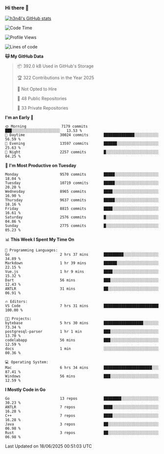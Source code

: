 ### Hi there 👋

[![h3n4l's GitHub stats](https://github-readme-stats.vercel.app/api?username=h3n4l&count_private=true&show_icons=true&theme=radical)](https://github.com/h3n4l/github-readme-stats)

<!--START_SECTION:waka-->
![Code Time](http://img.shields.io/badge/Code%20Time-2%2C206%20hrs%209%20mins-blue)

![Profile Views](http://img.shields.io/badge/Profile%20Views-0-blue)

![Lines of code](https://img.shields.io/badge/From%20Hello%20World%20I%27ve%20Written-18.1%20million%20lines%20of%20code-blue)

**🐱 My GitHub Data** 

> 📦 392.0 kB Used in GitHub's Storage 
 > 
> 🏆 322 Contributions in the Year 2025
 > 
> 🚫 Not Opted to Hire
 > 
> 📜 48 Public Repositories 
 > 
> 🔑 33 Private Repositories 
 > 
**I'm an Early 🐤** 

```text
🌞 Morning                7179 commits        ███░░░░░░░░░░░░░░░░░░░░░░   13.53 % 
🌆 Daytime                30024 commits       ██████████████░░░░░░░░░░░   56.59 % 
🌃 Evening                13597 commits       ██████░░░░░░░░░░░░░░░░░░░   25.63 % 
🌙 Night                  2257 commits        █░░░░░░░░░░░░░░░░░░░░░░░░   04.25 % 
```
📅 **I'm Most Productive on Tuesday** 

```text
Monday                   9570 commits        █████░░░░░░░░░░░░░░░░░░░░   18.04 % 
Tuesday                  10719 commits       █████░░░░░░░░░░░░░░░░░░░░   20.20 % 
Wednesday                8965 commits        ████░░░░░░░░░░░░░░░░░░░░░   16.90 % 
Thursday                 9637 commits        █████░░░░░░░░░░░░░░░░░░░░   18.16 % 
Friday                   8815 commits        ████░░░░░░░░░░░░░░░░░░░░░   16.61 % 
Saturday                 2576 commits        █░░░░░░░░░░░░░░░░░░░░░░░░   04.86 % 
Sunday                   2775 commits        █░░░░░░░░░░░░░░░░░░░░░░░░   05.23 % 
```


📊 **This Week I Spent My Time On** 

```text
💬 Programming Languages: 
Go                       2 hrs 37 mins       █████████░░░░░░░░░░░░░░░░   34.89 % 
Markdown                 1 hr 39 mins        ██████░░░░░░░░░░░░░░░░░░░   22.15 % 
Vue.js                   1 hr 9 mins         ████░░░░░░░░░░░░░░░░░░░░░   15.32 % 
Dart                     56 mins             ███░░░░░░░░░░░░░░░░░░░░░░   12.43 % 
ANTLR                    31 mins             ██░░░░░░░░░░░░░░░░░░░░░░░   06.91 % 

🔥 Editors: 
VS Code                  7 hrs 31 mins       █████████████████████████   100.00 % 

🐱‍💻 Projects: 
bytebase                 5 hrs 30 mins       ██████████████████░░░░░░░   73.34 % 
postgresql-parser        1 hr 1 min          ███░░░░░░░░░░░░░░░░░░░░░░   13.70 % 
codelabapp               56 mins             ███░░░░░░░░░░░░░░░░░░░░░░   12.59 % 
docs                     1 min               ░░░░░░░░░░░░░░░░░░░░░░░░░   00.36 % 

💻 Operating System: 
Mac                      6 hrs 34 mins       ██████████████████████░░░   87.41 % 
Windows                  56 mins             ███░░░░░░░░░░░░░░░░░░░░░░   12.59 % 
```

**I Mostly Code in Go** 

```text
Go                       13 repos            ████████░░░░░░░░░░░░░░░░░   30.23 % 
ANTLR                    7 repos             ████░░░░░░░░░░░░░░░░░░░░░   16.28 % 
C++                      7 repos             ████░░░░░░░░░░░░░░░░░░░░░   16.28 % 
Java                     3 repos             ██░░░░░░░░░░░░░░░░░░░░░░░   06.98 % 
Rust                     3 repos             ██░░░░░░░░░░░░░░░░░░░░░░░   06.98 % 
```




 Last Updated on 18/06/2025 00:51:03 UTC
<!--END_SECTION:waka-->

